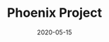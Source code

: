 ---
title: "Phoenix Project"
description: ""
featured_image: '/images/power_of_habit.png'
date: "2020-05-15"
draft: true
---